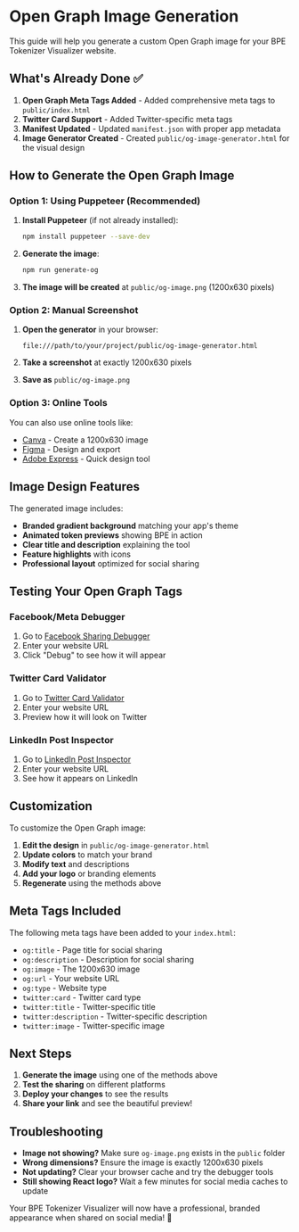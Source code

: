 # Open Graph Image Generation

This guide will help you generate a custom Open Graph image for your BPE Tokenizer Visualizer website.

## What's Already Done ✅

1. **Open Graph Meta Tags Added** - Added comprehensive meta tags to `public/index.html`
2. **Twitter Card Support** - Added Twitter-specific meta tags
3. **Manifest Updated** - Updated `manifest.json` with proper app metadata
4. **Image Generator Created** - Created `public/og-image-generator.html` for the visual design

## How to Generate the Open Graph Image

### Option 1: Using Puppeteer (Recommended)

1. **Install Puppeteer** (if not already installed):
   ```bash
   npm install puppeteer --save-dev
   ```

2. **Generate the image**:
   ```bash
   npm run generate-og
   ```

3. **The image will be created** at `public/og-image.png` (1200x630 pixels)

### Option 2: Manual Screenshot

1. **Open the generator** in your browser:
   ```
   file:///path/to/your/project/public/og-image-generator.html
   ```

2. **Take a screenshot** at exactly 1200x630 pixels
3. **Save as** `public/og-image.png`

### Option 3: Online Tools

You can also use online tools like:
- [Canva](https://canva.com) - Create a 1200x630 image
- [Figma](https://figma.com) - Design and export
- [Adobe Express](https://express.adobe.com) - Quick design tool

## Image Design Features

The generated image includes:
- **Branded gradient background** matching your app's theme
- **Animated token previews** showing BPE in action
- **Clear title and description** explaining the tool
- **Feature highlights** with icons
- **Professional layout** optimized for social sharing

## Testing Your Open Graph Tags

### Facebook/Meta Debugger
1. Go to [Facebook Sharing Debugger](https://developers.facebook.com/tools/debug/)
2. Enter your website URL
3. Click "Debug" to see how it will appear

### Twitter Card Validator
1. Go to [Twitter Card Validator](https://cards-dev.twitter.com/validator)
2. Enter your website URL
3. Preview how it will look on Twitter

### LinkedIn Post Inspector
1. Go to [LinkedIn Post Inspector](https://www.linkedin.com/post-inspector/)
2. Enter your website URL
3. See how it appears on LinkedIn

## Customization

To customize the Open Graph image:

1. **Edit the design** in `public/og-image-generator.html`
2. **Update colors** to match your brand
3. **Modify text** and descriptions
4. **Add your logo** or branding elements
5. **Regenerate** using the methods above

## Meta Tags Included

The following meta tags have been added to your `index.html`:

- `og:title` - Page title for social sharing
- `og:description` - Description for social sharing
- `og:image` - The 1200x630 image
- `og:url` - Your website URL
- `og:type` - Website type
- `twitter:card` - Twitter card type
- `twitter:title` - Twitter-specific title
- `twitter:description` - Twitter-specific description
- `twitter:image` - Twitter-specific image

## Next Steps

1. **Generate the image** using one of the methods above
2. **Test the sharing** on different platforms
3. **Deploy your changes** to see the results
4. **Share your link** and see the beautiful preview!

## Troubleshooting

- **Image not showing?** Make sure `og-image.png` exists in the `public` folder
- **Wrong dimensions?** Ensure the image is exactly 1200x630 pixels
- **Not updating?** Clear your browser cache and try the debugger tools
- **Still showing React logo?** Wait a few minutes for social media caches to update

Your BPE Tokenizer Visualizer will now have a professional, branded appearance when shared on social media! 🎉
